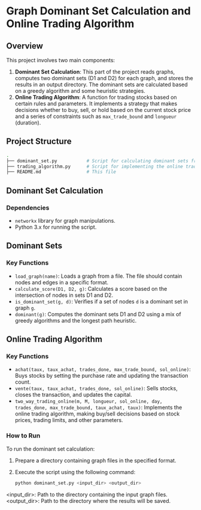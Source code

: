 # Graph Dominant Set Calculation and Online Trading Algorithm

## Overview

This project involves two main components:

1. **Dominant Set Calculation**: This part of the project reads graphs, computes two dominant sets (D1 and D2) for each graph, and stores the results in an output directory. The dominant sets are calculated based on a greedy algorithm and some heuristic strategies.
2. **Online Trading Algorithm**: A function for trading stocks based on certain rules and parameters. It implements a strategy that makes decisions whether to buy, sell, or hold based on the current stock price and a series of constraints such as `max_trade_bound` and `longueur` (duration).

## Project Structure

```bash
.
├── dominant_set.py           # Script for calculating dominant sets from graphs
├── trading_algorithm.py      # Script for implementing the online trading algorithm
├── README.md                 # This file
```
## Dominant Set Calculation

### Dependencies
- `networkx` library for graph manipulations.
- Python 3.x for running the script.

## Dominant Sets
### Key Functions
- `load_graph(name)`: Loads a graph from a file. The file should contain nodes and edges in a specific format.
- `calculate_score(D1, D2, g)`: Calculates a score based on the intersection of nodes in sets D1 and D2.
- `is_dominant_set(g, d)`: Verifies if a set of nodes `d` is a dominant set in graph `g`.
- `dominant(g)`: Computes the dominant sets D1 and D2 using a mix of greedy algorithms and the longest path heuristic.

## Online Trading Algorithm
### Key Functions
- `achat(taux, taux_achat, trades_done, max_trade_bound, sol_online)`: Buys stocks by setting the purchase rate and updating the transaction count.
- `vente(taux, taux_achat, trades_done, sol_online)`: Sells stocks, closes the transaction, and updates the capital.
- `two_way_trading_online(m, M, longueur, sol_online, day, trades_done, max_trade_bound, taux_achat, taux)`: Implements the online trading algorithm, making buy/sell decisions based on stock prices, trading limits, and other parameters.

### How to Run
To run the dominant set calculation:

1. Prepare a directory containing graph files in the specified format.
2. Execute the script using the following command:

   ```bash
   python dominant_set.py <input_dir> <output_dir>
<input_dir>: Path to the directory containing the input graph files.
<output_dir>: Path to the directory where the results will be saved.
